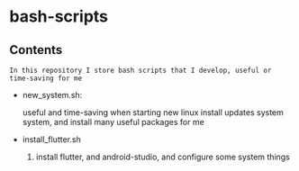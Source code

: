 # bash-scripts

## Contents

    In this repository I store bash scripts that I develop, useful or time-saving for me

- new_system.sh:

    useful and time-saving when starting new linux install
    updates system system, and install many useful packages for me

- install_flutter.sh

    1. install flutter, and android-studio, and configure some system things
